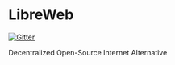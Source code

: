 LibreWeb
========

[![Gitter](https://badges.gitter.im/Join%20Chat.svg)](https://gitter.im/LibreWeb/LibreWeb?utm_source=badge&utm_medium=badge&utm_campaign=pr-badge&utm_content=badge)

Decentralized Open-Source Internet Alternative
